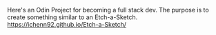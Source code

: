 Here's an Odin Project for becoming a full stack dev.
The purpose is to create something similar to an Etch-a-Sketch.
https://ichenn92.github.io/Etch-a-Sketch/
